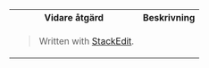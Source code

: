 <table>
<tr>
<th> Vidare åtgärd </th>
<th> Beskrivning</th>
</tr>
<tr>
<td>



> Written with [StackEdit](https://stackedit.io/).
<!--stackedit_data:
eyJoaXN0b3J5IjpbLTE5NTQ3NzA1Ml19
-->